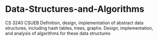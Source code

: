 # Data-Structures-and-Algorithms
CS 3240 CSUEB
Definition, design, implementation of abstract data structures, including hash tables, trees, graphs. Design, implementation, and analysis of algorithms for these data structures

